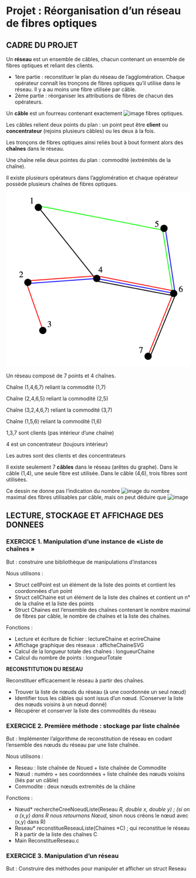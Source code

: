 # Projet : Réorganisation d’un réseau de fibres optiques
## CADRE DU PROJET

Un **réseau** est un ensemble de câbles, chacun contenant un ensemble de fibres optiques et reliant des clients. 

- 1ère partie : reconstituer le plan du réseau de l’agglomération. Chaque opérateur connaît les tronçons de fibres optiques qu’il utilise dans le réseau. Il y a au moins une fibre utilisée par câble. 
- 2ème partie : réorganiser les attributions de fibres de chacun des opérateurs. 

Un **câble** est un fourreau contenant exactement ![image](https://user-images.githubusercontent.com/55035665/113163019-10105480-9240-11eb-8f65-84f9df09a084.png)
 fibres optiques.
 
Les câbles relient deux points du plan : un point peut être **client** ou **concentrateur** (rejoins plusieurs câbles) ou les deux à la fois. 

Les tronçons de fibres optiques ainsi reliés bout à bout forment alors des **chaînes** dans le réseau. 

Une chaîne relie deux pointes du plan : commodité (extrémités de la chaîne). 

Il existe plusieurs opérateurs dans l’agglomération et chaque opérateur possède plusieurs chaînes de fibres optiques. 

![image](https://raw.githubusercontent.com/noob20000405/readme_pic/master/final_projet_l2/reseau.png)

Un réseau composé de 7 points et 4 chaînes.

Chaîne (1,4,6,7) reliant la commodité (1,7)

Chaîne (2,4,6,5) reliant la commodité (2,5)

Chaîne (3,2,4,6,7) reliant la commodité (3,7)

Chaîne (1,5,6) reliant la commodité (1,6)

1,3,7 sont clients (pas intérieur d’une chaîne)

4 est un concentrateur (toujours intérieur)

Les autres sont des clients et des concentrateurs

Il existe seulement 7 **câbles** dans le réseau (arêtes du graphe). Dans le câble (1,4), une seule fibre est utilisée. Dans le câble (4,6), trois fibres sont utilisées. 

Ce dessin ne donne pas l’indication du nombre ![image](https://user-images.githubusercontent.com/55035665/113162971-02f36580-9240-11eb-9676-46eb053867da.png)
 du nombre maximal des fibres utilisables par câble, mais on peut déduire que ![image](https://user-images.githubusercontent.com/55035665/113162731-d2133080-923f-11eb-9269-fb10457e7ea5.png)

## LECTURE, STOCKAGE ET AFFICHAGE DES DONNEES

### EXERCICE 1. Manipulation d’une instance de «Liste de chaînes »

But : construire une bibliothèque de manipulations d’instances

Nous utilisons : 
- Struct cellPoint est un élément de la liste des points et contient les coordonnées d’un point
- Struct cellChaine est un élément de la liste des chaînes et contient un n° de la chaîne et la liste des points
- Struct Chaines est l’ensemble des chaînes contenant le nombre maximal de fibres par câble, le nombre de chaînes et la liste des chaînes.

Fonctions : 
- Lecture et écriture de fichier : lectureChaine et ecrireChaine
- Affichage graphique des réseaux : afficheChaineSVG
- Calcul de la longueur totale des chaînes : longueurChaine
- Calcul du nombre de points : longueurTotale

**RECONSTITUTION DU RESEAU**

Reconstituer efficacement le réseau à partir des chaînes. 
- Trouver la liste de nœuds du réseau (à une coordonnée un seul nœud) 
- Identifier tous les câbles qui sont issus d’un nœud. (Conserver la liste des nœuds voisins à un nœud donné)
- Récupérer et conserver la liste des commodités du réseau

### EXERCICE 2. Première méthode : stockage par liste chaînée

But : Implémenter l’algorithme de reconstitution de réseau en codant l’ensemble des nœuds du réseau par une liste chaînée. 

Nous utilisons : 
- Reseau : liste chaînée de Noued + liste chaînée de Commodite
- Nœud : numéro + ses coordonnées + liste chaînée des nœuds voisins (liés par un câble)
- Commodite : deux nœuds extremités de la châine 
    
Fonctions : 
- Nœud* rechercheCreeNoeudListe(Reseau *R, double x, double y) ; (si on a (x,y) dans R nous retournons Nœud*, sinon nous créons le nœud avec (x,y) dans R)
- Reseau* reconstitueReseauListe(Chaines *C) ; qui reconstitue le réseau R à partir de la liste des chaînes C
- Main ReconstitueReseau.c

### EXERCICE 3. Manipulation d’un réseau

But : Construire des méthodes pour manipuler et afficher un struct Reseau
